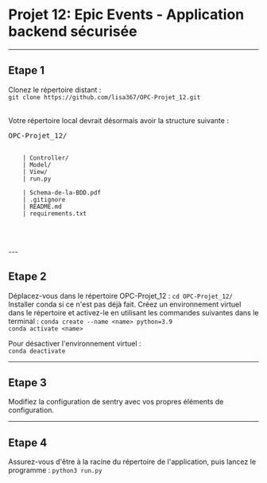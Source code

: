 # Projet 12: Epic Events - Application backend sécurisée
***

## <b>Etape 1</b>
Clonez le répertoire distant : \
`git clone https://github.com/lisa367/OPC-Projet_12.git`

<br>
Votre répertoire local devrait désormais avoir la structure suivante : 
<pre>OPC-Projet_12/

        | Controller/
        | Model/
        | View/          
        | run.py

        | Schema-de-la-BDD.pdf
        | .gitignore
        | README.md
        | requirements.txt
</pre>
<br>
---

## <b>Etape 2</b>
Déplacez-vous dans le répertoire OPC-Projet_12 : `cd OPC-Projet_12/`
Installer conda si ce n'est pas déjà fait.
Créez un environnement virtuel dans le répertoire et activez-le en utilisant les commandes suivantes dans le terminal : 
`conda create --name <name> python=3.9` \
`conda activate <name>`
<br>

Pour désactiver l'environnement virtuel : \
`conda deactivate`
<br>	

---

## <b>Etape 3</b>
Modifiez la configuration de sentry avec vos propres éléments de configuration. 
<br>

---

## <b>Etape 4</b>
Assurez-vous d'être à la racine du répertoire de l'application, puis lancez le programme : `python3 run.py`
